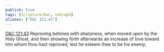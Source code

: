 ```yaml
---
publish: true
tags: [Scripture/DaC, noGraph]
aliases: ["D&C 121:43"]
---
```

[D&C 121:43](https://churchofjesuschrist.org/study/scriptures/dc-testament/dc/121?lang=eng&id=p43#p43) Reproving betimes with sharpness, when moved upon by the Holy Ghost; and then showing forth afterwards an increase of love toward him whom thou hast reproved, lest he esteem thee to be his enemy;
